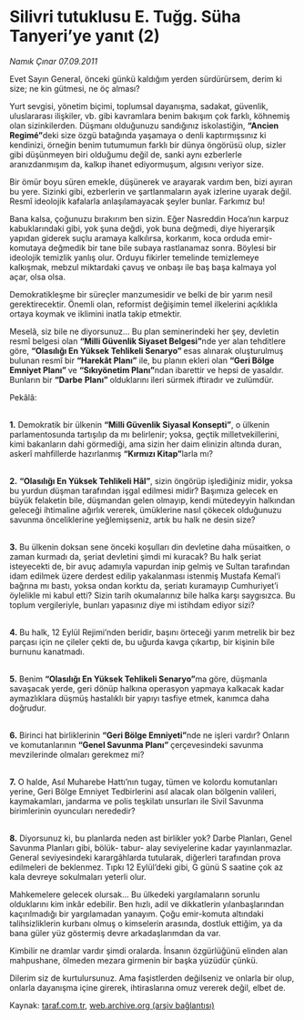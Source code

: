 # Silivri tutuklusu E. Tuğg. Süha Tanyeri’ye yanıt (2)

*Namık Çınar 07.09.2011*

<div class="yazi"><p>Evet Sayın General, önceki günkü kaldığım yerden sürdürürsem, derim ki size; ne kin gütmesi, ne öç alması?</p>
<p>Yurt sevgisi, yönetim biçimi, toplumsal dayanışma, sadakat, güvenlik, uluslararası ilişkiler, vb. gibi kavramlara benim bakışım çok farklı, köhnemiş olan sizinkilerden. Düşmanı olduğunuzu sandığınız iskolastiğin, <b>“Ancien Regimé”</b>deki size özgü batağında yaşamaya o denli kaptırmışsınız ki kendinizi, örneğin benim tutumumun farklı bir dünya öngörüsü olup, sizler gibi düşünmeyen biri olduğumu değil de, sanki aynı ezberlerle aranızdanmışım da, kalkıp ihanet ediyormuşum, algısını veriyor size.</p>
<p>Bir ömür boyu süren emekle, düşünerek ve arayarak vardım ben, bizi ayıran bu yere. Sizinki gibi, ezberlerin ve şartlanmaların ayak izlerine uyarak değil. Resmî ideolojik kafalarla anlaşılamayacak şeyler bunlar. Farkımız bu!</p>
<p>Bana kalsa, çoğunuzu bırakırım ben sizin. Eğer Nasreddin Hoca’nın karpuz kabuklarındaki gibi, yok şuna değdi, yok buna değmedi, diye hiyerarşik yapıdan giderek suçlu aramaya kalkılırsa, korkarım, koca orduda emir-komutaya değmedik bir tane bile subaya rastlanamaz sonra. Böylesi bir ideolojik temizlik yanlış olur. Orduyu fikirler temelinde temizlemeye kalkışmak, mebzul miktardaki çavuş ve onbaşı ile baş başa kalmaya yol açar, olsa olsa.</p>
<p>Demokratikleşme bir süreçler manzumesidir ve belki de bir yarım nesil gerektirecektir. Önemli olan, reformist değişimin temel ilkelerini açıklıkla ortaya koymak ve iklimini inatla takip etmektir.</p>
<p>Meselâ, siz bile ne diyorsunuz... Bu plan seminerindeki her şey, devletin resmî belgesi olan <b>“Milli Güvenlik Siyaset Belgesi”</b>nde yer alan tehditlere göre, <b>“Olasılığı En Yüksek Tehlikeli Senaryo” </b>esas alınarak oluşturulmuş bulunan resmî bir <b>“Harekât Planı”</b> ile, bu planın ekleri olan <b>“Geri Bölge Emniyet Planı” </b>ve <b>“Sıkıyönetim Planı”</b>ndan ibarettir ve hepsi de yasaldır. Bunların bir <b>“Darbe</b> <b>Planı” </b>olduklarını ileri sürmek iftiradır ve zulümdür.</p>
<p>Pekâlâ:</p>
<p><b><br/>1.</b> Demokratik bir ülkenin <b>“Milli Güvenlik Siyasal Konsepti”</b>, o ülkenin parlamentosunda tartışılıp da mı belirlenir; yoksa, geçtik milletvekillerini, kimi bakanların dahi görmediği, ama sizin her daim elinizin altında duran, askerî mahfillerde hazırlanmış <b>“Kırmızı Kitap”</b>larla mı?</p>
<p><b><br/>2.</b> <b>“Olasılığı En Yüksek Tehlikeli Hâl”</b>, sizin öngörüp işlediğiniz midir, yoksa bu yurdun düşman tarafından işgal edilmesi midir? Başımıza gelecek en büyük felaketin bile, düşmandan gelen olmayıp, kendi mütedeyyin halkından geleceği ihtimaline ağırlık vererek, ümüklerine nasıl çökecek olduğunuzu savunma önceliklerine yeğlemişseniz, artık bu halk ne desin size?</p>
<p><b><br/>3.</b> Bu ülkenin doksan sene önceki koşulları din devletine daha müsaitken, o zaman kurmadı da, şeriat devletini şimdi mi kuracak? Bu halk şeriat isteyecekti de, bir avuç adamıyla vapurdan inip gelmiş ve Sultan tarafından idam edilmek üzere derdest edilip yakalanması istenmiş Mustafa Kemal’i bağrına mı bastı, yoksa ondan korktu da, şeriatı kuramayıp Cumhuriyet’i öylelikle mi kabul etti? Sizin tarih okumalarınız bile halka karşı saygısızca. Bu toplum vergileriyle, bunları yapasınız diye mi istihdam ediyor sizi?</p>
<p><b><br/>4.</b> Bu halk, 12 Eylül Rejimi’nden beridir, başını örteceği yarım metrelik bir bez parçası için ne çileler çekti de, bu uğurda kavga çıkartıp, bir kişinin bile burnunu kanatmadı.</p>
<p><b><br/>5.</b> Benim <b>“Olasılığı En Yüksek Tehlikeli Senaryo”</b>ma göre, düşmanla savaşacak yerde, geri dönüp halkına operasyon yapmaya kalkacak kadar aymazlıklara düşmüş hastalıklı bir yapıyı tasfiye etmek, kanımca daha doğrudur.</p>
<p><b><br/>6.</b> Birinci hat birliklerinin <b>“Geri Bölge Emniyeti”</b>nde ne işleri vardır? Onların ve komutanlarının <b>“Genel Savunma Planı” </b>çerçevesindeki savunma mevzilerinde olmaları gerekmez mi?</p>
<p><b><br/>7.</b> O halde, Asıl Muharebe Hattı’nın tugay, tümen ve kolordu komutanları yerine, Geri Bölge Emniyet Tedbirlerini asıl alacak olan bölgenin valileri, kaymakamları, jandarma ve polis teşkilatı unsurları ile Sivil Savunma birimlerinin oyuncuları nerededir?</p>
<p><b><br/>8.</b> Diyorsunuz ki, bu planlarda neden ast birlikler yok? Darbe Planları, Genel Savunma Planları gibi, bölük- tabur- alay seviyelerine kadar yayınlanmazlar. General seviyesindeki karargâhlarda tutularak, diğerleri tarafından prova edilmeleri de beklenmez. Tıpkı 12 Eylül’deki gibi, G günü S saatine çok az kala devreye sokulmaları yeterli olur. </p>
<p>Mahkemelere gelecek olursak... Bu ülkedeki yargılamaların sorunlu olduklarını kim inkâr edebilir. Ben hızlı, adil ve dikkatlerin yılanbaşlarından kaçırılmadığı bir yargılamadan yanayım. Çoğu emir-komuta altındaki talihsizliklerin kurbanı olmuş o kimselerin arasında, dostluk ettiğim, ya da bana güler yüz göstermiş devre arkadaşlarımdan da var.</p>
<p>Kimbilir ne dramlar vardır şimdi oralarda. İnsanın özgürlüğünü elinden alan mahpushane, ölmeden mezara girmenin bir başka yüzüdür çünkü.</p>
<p>Dilerim siz de kurtulursunuz. Ama faşistlerden değilseniz ve onlarla bir olup, onlarla dayanışma içine girerek, ihtiraslarına omuz vererek değil, elbet de.</p>
</div>

Kaynak: [taraf.com.tr](http://www.taraf.com.tr/namik-cinar/makale-silivri-tutuklusu-e-tugg-suha-tanyeri-ye-yanit-2.htm), [web.archive.org (arşiv bağlantısı)](http://web.archive.org/web/20130623234151/http://www.taraf.com.tr/namik-cinar/makale-silivri-tutuklusu-e-tugg-suha-tanyeri-ye-yanit-2.htm)
